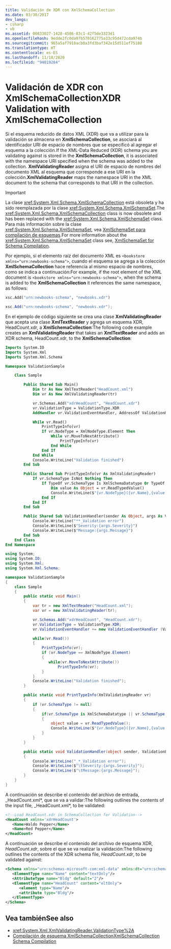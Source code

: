 ```yaml
---
title: Validación de XDR con XmlSchemaCollection
ms.date: 03/30/2017
dev_langs:
- csharp
- vb
ms.assetid: 00833027-1428-4586-83c1-42f5de3323d1
ms.openlocfilehash: 9edde2fc0da97b570162775a33c95d472cda974b
ms.sourcegitcommit: 965a5af7918acb0a3fd3baf342e15d511ef75188
ms.translationtype: HT
ms.contentlocale: es-ES
ms.lasthandoff: 11/18/2020
ms.locfileid: "94819284"
---
```

# <a name="xdr-validation-with-xmlschemacollection"></a><span data-ttu-id="b13cb-102">Validación de XDR con XmlSchemaCollection</span><span class="sxs-lookup"><span data-stu-id="b13cb-102">XDR Validation with XmlSchemaCollection</span></span>

<span data-ttu-id="b13cb-103">Si el esquema reducido de datos XML (XDR) que va a utilizar para la validación se almacena en **XmlSchemaCollection**, se asociará al identificador URI de espacio de nombres que se especificó al agregar el esquema a la colección.</span><span class="sxs-lookup"><span data-stu-id="b13cb-103">If the XML-Data Reduced (XDR) schema you are validating against is stored in the **XmlSchemaCollection**, it is associated with the namespace URI specified when the schema was added to the collection.</span></span> <span data-ttu-id="b13cb-104">**XmlValidatingReader** asigna el URI de espacio de nombres del documento XML al esquema que corresponde a ese URI en la colección.</span><span class="sxs-lookup"><span data-stu-id="b13cb-104">**XmlValidatingReader** maps the namespace URI in the XML document to the schema that corresponds to that URI in the collection.</span></span>

> [!IMPORTANT]
> <span data-ttu-id="b13cb-105">La clase <xref:System.Xml.Schema.XmlSchemaCollection> está obsoleta y ha sido reemplazada por la clase <xref:System.Xml.Schema.XmlSchemaSet>.</span><span class="sxs-lookup"><span data-stu-id="b13cb-105">The <xref:System.Xml.Schema.XmlSchemaCollection> class is now obsolete and has been replaced with the <xref:System.Xml.Schema.XmlSchemaSet> class.</span></span> <span data-ttu-id="b13cb-106">Para más información sobre la clase <xref:System.Xml.Schema.XmlSchemaSet>, vea [XmlSchemaSet para compilación de esquemas](xmlschemaset-for-schema-compilation.md).</span><span class="sxs-lookup"><span data-stu-id="b13cb-106">For more information about the <xref:System.Xml.Schema.XmlSchemaSet> class see, [XmlSchemaSet for Schema Compilation](xmlschemaset-for-schema-compilation.md).</span></span>

<span data-ttu-id="b13cb-107">Por ejemplo, si el elemento raíz del documento XML es `<bookstore xmlns="urn:newbooks-schema">`, cuando el esquema se agrega a la colección **XmlSchemaCollection** hace referencia al mismo espacio de nombres, como se indica a continuación:</span><span class="sxs-lookup"><span data-stu-id="b13cb-107">For example, if the root element of the XML document is `<bookstore xmlns="urn:newbooks-schema">`, when the schema is added to the **XmlSchemaCollection** it references the same namespace, as follows:</span></span>

```vb
xsc.Add("urn:newbooks-schema", "newbooks.xdr")
```

```csharp
xsc.Add("urn:newbooks-schema", "newbooks.xdr");
```

<span data-ttu-id="b13cb-108">En el ejemplo de código siguiente se crea una clase **XmlValidatingReader** que acepta una clase **XmlTextReader** y agrega un esquema XDR, HeadCount.xdr, a **XmlSchemaCollection**:</span><span class="sxs-lookup"><span data-stu-id="b13cb-108">The following code example creates an **XmlValidatingReader** that takes an **XmlTextReader** and adds an XDR schema, HeadCount.xdr, to the **XmlSchemaCollection**:</span></span>

```vb
Imports System.IO
Imports System.Xml
Imports System.Xml.Schema

Namespace ValidationSample

    Class Sample

        Public Shared Sub Main()
            Dim tr As New XmlTextReader("HeadCount.xml")
            Dim vr As New XmlValidatingReader(tr)

            vr.Schemas.Add("xdrHeadCount", "HeadCount.xdr")
            vr.ValidationType = ValidationType.XDR
            AddHandler vr.ValidationEventHandler, AddressOf ValidationHandler

            While vr.Read()
                PrintTypeInfo(vr)
                If vr.NodeType = XmlNodeType.Element Then
                    While vr.MoveToNextAttribute()
                        PrintTypeInfo(vr)
                    End While
                End If
            End While
            Console.WriteLine("Validation finished")
        End Sub

        Public Shared Sub PrintTypeInfo(vr As XmlValidatingReader)
            If vr.SchemaType IsNot Nothing Then
                If TypeOf vr.SchemaType Is XmlSchemaDatatype Or TypeOf vr.SchemaType Is XmlSchemaSimpleType Then
                    Dim value As Object = vr.ReadTypedValue()
                    Console.WriteLine($"{vr.NodeType}({vr.Name},{value.GetType().Name}):{value}")
                End If
            End If
        End Sub

        Public Shared Sub ValidationHandler(sender As Object, args As ValidationEventArgs)
            Console.WriteLine("**_Validation error")
            Console.WriteLine($"Severity:{args.Severity}")
            Console.WriteLine($"Message:{args.Message}")
        End Sub
    End Class
End Namespace
```

```csharp
using System;
using System.IO;
using System.Xml;
using System.Xml.Schema;

namespace ValidationSample
{
    class Sample
    {
        public static void Main()
        {
            var tr = new XmlTextReader("HeadCount.xml");
            var vr = new XmlValidatingReader(tr);

            vr.Schemas.Add("xdrHeadCount", "HeadCount.xdr");
            vr.ValidationType = ValidationType.XDR;
            vr.ValidationEventHandler += new ValidationEventHandler (ValidationHandler);

            while(vr.Read())
            {
                PrintTypeInfo(vr);
                if (vr.NodeType == XmlNodeType.Element)
                {
                   while(vr.MoveToNextAttribute())
                       PrintTypeInfo(vr);
                }
            }
            Console.WriteLine("Validation finished");
        }

        public static void PrintTypeInfo(XmlValidatingReader vr)
        {
            if (vr.SchemaType != null)
            {
                if(vr.SchemaType is XmlSchemaDatatype || vr.SchemaType is XmlSchemaSimpleType)
                {
                    object value = vr.ReadTypedValue();
                    Console.WriteLine($"{vr.NodeType}({vr.Name},{value.GetType().Name}):{value}");
                }
            }
        }

        public static void ValidationHandler(object sender, ValidationEventArgs args)
        {
            Console.WriteLine("_*_Validation error");
            Console.WriteLine($"\tSeverity:{args.Severity}");
            Console.WriteLine($"\tMessage:{args.Message}");
        }
    }
}
```

<span data-ttu-id="b13cb-109">A continuación se describe el contenido del archivo de entrada, _HeadCount.xml\*, que se va a validar:</span><span class="sxs-lookup"><span data-stu-id="b13cb-109">The following outlines the contents of the input file, _HeadCount.xml\*, to be validated:</span></span>

```xml
<!--Load HeadCount.xdr in SchemaCollection for Validation-->
<HeadCount xmlns='xdrHeadCount'>
   <Name>Waldo Pepper</Name>
   <Name>Red Pepper</Name>
</HeadCount>
```

<span data-ttu-id="b13cb-110">A continuación se describe el contenido del archivo de esquema XDR, *HeadCount.xdr*, sobre el que se va realizar la validación:</span><span class="sxs-lookup"><span data-stu-id="b13cb-110">The following outlines the contents of the XDR schema file, *HeadCount.xdr*, to be validated against:</span></span>

```xml
<Schema xmlns="urn:schemas-microsoft-com:xml-data" xmlns:dt="urn:schemas-microsoft-com:datatypes">
   <ElementType name="Name" content="textOnly"/>
   <AttributeType name="Bldg" default="2"/>
   <ElementType name="HeadCount" content="eltOnly">
      <element type="Name"/>
      <attribute type="Bldg"/>
   </ElementType>
</Schema>
```

## <a name="see-also"></a><span data-ttu-id="b13cb-111">Vea también</span><span class="sxs-lookup"><span data-stu-id="b13cb-111">See also</span></span>

- <xref:System.Xml.XmlValidatingReader.ValidationType%2A>
- [<span data-ttu-id="b13cb-112">Compilación de esquema XmlSchemaCollection</span><span class="sxs-lookup"><span data-stu-id="b13cb-112">XmlSchemaCollection Schema Compilation</span></span>](xmlschemacollection-schema-compilation.md)
